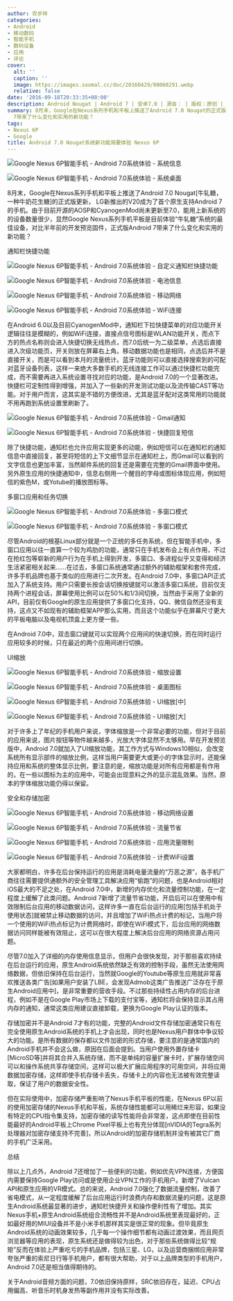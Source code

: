 ```yaml
---
author: 农步祥
categories:
- Android
- 移动数码
- 智能手机
- 数码设备
- 应用
- 评论
cover:
  alt: ''
  caption: ''
  image: https://images.soomal.cc/doc/20160429/00060291.webp
  relative: false
date: '2016-09-18T20:33:35+08:00'
description: Android Nougat | Android 7 | 安卓7.0 | 源自： | 版权：原创 |  平均/总评分：08.82/97
summary: 8月末，Google在Nexus系列手机和平板上推送了Android 7.0 Nougat的正式版更新，显然Google Nexus系列手机平板是目前体验“牛轧糖”系统的最佳设备，对比半年前的开发预览固件，正式版Android
  7带来了什么变化和实用的新功能？
tags:
- Nexus 6P
- Google
title: Android 7.0 Nougat系统新功能简要体验 Nexus 6P
---
```


![Google Nexus 6P智能手机 - Android 7.0系统体验 - 系统信息](https://images.soomal.cc/doc/20160918/00063360_01.webp)



![Google Nexus 6P智能手机 - Android 7.0系统体验 - 系统桌面](https://images.soomal.cc/doc/20160918/00063361_01.webp)



8月末，Google在Nexus系列手机和平板上推送了Android 7.0 Nougat[牛轧糖，一种牛奶花生糖]的正式版更新，
  LG新推出的V20成为了首个原生支持Android 7的手机。由于目前开源的AOSP和CyanogenMod尚未更新至7.0，能用上新系统的的设备数量很少，显然Google Nexus系列手机平板是目前体验“牛轧糖”系统的最佳设备，对比半年前的开发预览固件，正式版Android 7带来了什么变化和实用的新功能？



通知栏快捷功能



![Google Nexus 6P智能手机 - Android 7.0系统体验 - 自定义通知栏快捷功能](https://images.soomal.cc/doc/20160918/00063362_01.webp)



![Google Nexus 6P智能手机 - Android 7.0系统体验 - 电池信息](https://images.soomal.cc/doc/20160918/00063363_01.webp)



![Google Nexus 6P智能手机 - Android 7.0系统体验 - 移动网络](https://images.soomal.cc/doc/20160918/00063364_01.webp)



![Google Nexus 6P智能手机 - Android 7.0系统体验 - WiFi连接](https://images.soomal.cc/doc/20160918/00063365_01.webp)



在Android 6.0以及目前CyanogenMod中，通知栏下拉快捷菜单的对应功能开关逻辑往往是模糊的，例如WiFi连接，直接点信号图标是WLAN功能开关，而点下方的热点名称则会进入快捷切换无线热点，而7.0后统一为二级菜单，点选后直接进入次级功能页，开关则放在屏幕右上角。移动数据功能也是相同，点选后并不是直接开关，而是可以看到本月的流量统计。蓝牙功能则可以直接选择搜索到的可配对蓝牙设备列表，这样一来绝大多数手机的无线连接工作可以通过快捷栏功能完成，而不需要再进入系统设置寻找对应的功能，是Android 7.0的一个显著改进。快捷栏可定制性得到增强，并加入了一些新的开发测试功能以及流传输CAST等功能。对于用户而言，这其实是不错的方便改进，尤其是蓝牙配对这类常用的功能就不用再跑到系统设置里刷新了。



![Google Nexus 6P智能手机 - Android 7.0系统体验 - Gmail通知](https://images.soomal.cc/doc/20160918/00063366_01.webp)



![Google Nexus 6P智能手机 - Android 7.0系统体验 - 快捷回复短信](https://images.soomal.cc/doc/20160918/00063367_01.webp)



除了快捷功能，通知栏也允许应用实现更多的动能，例如短信可以在通知栏的通知信息中直接回复，甚至将短信的上下文细节显示在通知栏上，而Gmail可以看到的文字信息也更加丰富，当然邮件系统的回复还是需要在完整的Gmail界面中使用。另外原生应用的快捷通知中，信息右侧用一个醒目的字母或图标体现应用，例如短信的紫色M，或Yotube的播放图标等。



多窗口应用和任务切换



![Google Nexus 6P智能手机 - Android 7.0系统体验 - 多窗口模式](https://images.soomal.cc/doc/20160918/00063368_01.webp)



![Google Nexus 6P智能手机 - Android 7.0系统体验 - 多窗口模式](https://images.soomal.cc/doc/20160918/00063369_01.webp)



尽管Android的根基Linux部分就是一个正统的多任务系统，但在智能手机中，多窗口应用以往一直算一个较为鸡肋的功能，通常只在手机发布会上有点作用，不过在抢红包等崭新的用户行为在手机上得到开发，多窗口、多进程似乎又变得和经济生活紧密相关起来……在过去，多窗口系统通常通过额外的辅助框架和套件完成，许多手机品牌也基于类似的应用进行二次开发。在Android 7.0中，多窗口API正式加入了系统支持。用户只需要长按会话切换按键就可以激活多窗口系统，目前仅支持两个进程会话，屏幕使用比例可以在50%和1/3间切换，当然由于采用了全新的API，目前仅有Google的原生应用提供了多窗口化支持，QQ、微信自然还没有支持，这点又不如现有的辅助框架APP那么实用，而且这个功能似乎在屏幕尺寸更大的平板电脑以及电视机顶盒上更方便一些。



在Android 7.0中，双击窗口键就可以实现两个应用间的快速切换，而在同时运行应用较多的时候，只在最近的两个应用间进行切换。



UI缩放



![Google Nexus 6P智能手机 - Android 7.0系统体验 - 缩放设置](https://images.soomal.cc/doc/20160918/00063370_01.webp)



![Google Nexus 6P智能手机 - Android 7.0系统体验 - 桌面图标](https://images.soomal.cc/doc/20160918/00063371_01.webp)



![Google Nexus 6P智能手机 - Android 7.0系统体验 - UI缩放[中]](https://images.soomal.cc/doc/20160918/00063377_01.webp)



![Google Nexus 6P智能手机 - Android 7.0系统体验 - UI缩放[大]](https://images.soomal.cc/doc/20160918/00063378_01.webp)



对于许多上了年纪的手机用户来说，字体缩放是一个非常必要的功能，但对于目前的应用来说，图片按钮等物件越来越多，光放大字体显然不太够用。早在开发预览版中，Android 7.0就加入了UI缩放功能，其工作方式与Windows10相似，会改变系统所有显示部件的缩放比例，这样当用户需要更大或更小的字体显示时，还能保持应用和系统的整体显示比例，要注意的是，缩放功能是对所有应用都是有作用的，在一些以图标为主的应用中，可能会出现意料之外的显示混乱效果。当然，原本的字体缩放功能仍得以保留。



安全和存储加密



![Google Nexus 6P智能手机 - Android 7.0系统体验 - 移动网络设置](https://images.soomal.cc/doc/20160918/00063372_01.webp)



![Google Nexus 6P智能手机 - Android 7.0系统体验 - 流量节省](https://images.soomal.cc/doc/20160918/00063373_01.webp)



![Google Nexus 6P智能手机 - Android 7.0系统体验 - 应用流量限制](https://images.soomal.cc/doc/20160918/00063374_01.webp)



![Google Nexus 6P智能手机 - Android 7.0系统体验 - 计费WiFi设置](https://images.soomal.cc/doc/20160918/00063375_01.webp)



大家都明白，许多在后台保持运行的应用是消耗电量流量的“万恶之源”，各手机厂商往往需要提供通额外的安全管理工具解决应用“偷跑”的问题，也是Android相对iOS最大的不足之处，在Android 7.0中，新增的内存优化和流量控制功能，在一定程度上缓解了此类问题。Android 7新增了流量节省功能，开启后可以在使用中有效限制后台应用的移动数据访问，这样许多一直在后台运行的应用[包括手机处于使用状态]就被禁止移动数据的访问，并且增加了WiFi热点计费的标记，当用户将一个使用的WiFi热点标记为计费网络时，即使在WiFi模式下，后台应用的网络数据访问同样能被有效阻止，这可以在很大程度上解决后台应用的网络资源占用问题。



尽管7.0加入了详细的内存使用信息显示，但用户会很快发现，对于那些喜欢持续在后台运行的应用，原生Android系统依然缺乏有效的控制手段，虽然无法使用网络数据，但依旧保持在后台运行，当然就Google的Youtube等原生应用就非常喜欢推送各类广告[如果用户安装了LBE，会发现Admob这类广告推送广泛存在于原生Android应用中]，是非常重要的营收手段。不过那些持续性占用内存的后台进程，例如不是在Google Play市场上下载的支付宝等，通知栏将会保持显示其占用内存的通知，通常这类应用建议直接卸载，更换为Google Play认证的版本。



存储加密并不是Android 7才有的功能，完整的Android文件存储加密通常只有在完全使用原生Android系统的手机上才会出现，同时也是Nexus用户群体中争议较大的功能。是所有数据的保存都以文件加密的形式存储，要注意的是通常国内的Android手机并不会这么做，原因在后面会提到。当用户使用外置存储卡[MicroSD等]并将其合并入系统存储，而不是单纯的容量扩展卡时，扩展存储空间可以和操作系统共享存储空间，这样可以极大扩展应用程序的可用空间，并将应用数据加密存储，这样即使手机存储卡丢失，存储卡上的内容也无法被有效完整读取，保证了用户的数据安全性。



但在实际使用中，加密存储严重影响了Nexus手机平板的性能，在Nexus 6P以前的使用加密存储的Nexus手机和平板，系统存储性能都可以用稀烂来形容，如果没有特定的CPU指令集支持，加密存储的读写性能将会非常差，这点即使在目前性能最好的Android平板上Chrome Pixel平板上也有充分体现[nVIDIA的Tegra系列处理器对加密存储支持不完善]，所以Android的加密存储机制并没有被其它厂商的手机广泛采用。



总结



除以上几点外，Android 7还增加了一些便利的功能，例如优先VPN连接，方便国内需要保持Google Play访问或是使用企业VPN工作的手机用户。新增了Vulcan API和原生应用的VR模式。总的来说，Android 7.0强化了数据流量控制，改善了省电模式，从一定程度缓解了后台应用运行时浪费内存和数据流量的问题，这是原生Android系统最显著的进步，通知栏快捷开关和操作便利性有了增加。其实Nexus手机+原生Android系统组合流畅性并不是Android系统里表现最好的，正如最好用的MIUI设备并不是小米手机那样其实是很正常的现象。但毕竟原生Android系统的动画效果较多，几乎每一个操作细节都有动画过渡效果，而且网页浏览器等应用的表现，原生系统还是做得较为出色，对于那些系统做得比较“规矩”反而在体验上严重吃亏的手机品牌，包括三星、LG，以及运营商捆绑应用非常夸张严重的索尼日行等手机用户，都有很大帮助，对于以上品牌类型的手机用户，Android 7.0还是相当值得期待的。



关于Android音频方面的问题，7.0依旧保持原样，SRC依旧存在，延迟、CPU占用偏高、听音乐时机身发热等副作用并没有实际改善。